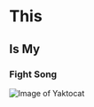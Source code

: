 # This
## Is My
### Fight Song
![Image of Yaktocat](https://octodex.github.com/images/yaktocat.png)
